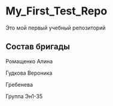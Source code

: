 # My_First_Test_Repo
Это мой первый учебный репозиторий

## Состав бригады
Ромащенко Алина

Гудкова Вероника

Гребенева

Группа Эн1-35
